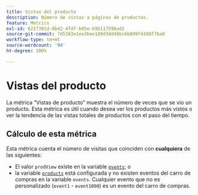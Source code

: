```yaml
---
title: Vistas del producto
description: Número de vistas a páginas de productos.
feature: Metrics
exl-id: 6217391d-8b42-4fdf-b05e-b9b117598ad2
source-git-commit: 7d5383e1ee3bee189d3dd48bc6b899f4108f7ba8
workflow-type: tm+mt
source-wordcount: '94'
ht-degree: 100%

---
```


# Vistas del producto

La métrica “Vistas de producto” muestra el número de veces que se vio un producto. Esta métrica es útil cuando desea ver los productos más vistos o ver la tendencia de las vistas totales de productos con el paso del tiempo.

## Cálculo de esta métrica

Esta métrica cuenta el número de visitas que coinciden con **cualquiera** de las siguientes:

* El valor `prodView` existe en la variable [`events`](/help/implement/vars/page-vars/events/events-overview.md); o
* la variable [`products`](/help/implement/vars/page-vars/products.md) está configurada y no existen eventos del carro de compras en la variable `events`. Cualquier evento que no es personalizado (`event1` - `event1000`) es un evento del carro de compras.
